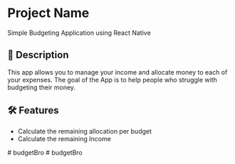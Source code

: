 # Project Name
Simple Budgeting Application using React Native
## 📌 Description
This app allows you to manage your income and allocate money to each of your expenses. The goal of the App is to help people who struggle with budgeting their money.


## 🛠️ Features
- Calculate the remaining allocation per budget
- Calculate the remaining Income


 

 
#   b u d g e t B r o  
 #   b u d g e t B r o  
 